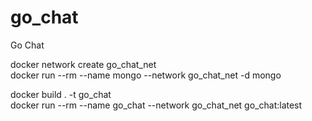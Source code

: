 # go_chat
Go Chat

docker network create go_chat_net  
docker run --rm --name mongo --network go_chat_net -d mongo

docker build . -t go_chat  
docker run --rm --name go_chat --network go_chat_net go_chat:latest 
